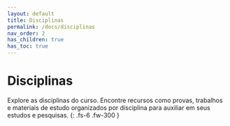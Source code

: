 ```yaml
---
layout: default
title: Disciplinas
permalink: /docs/disciplinas
nav_order: 2
has_children: true
has_toc: true
---
```


# Disciplinas

Explore as disciplinas do curso. Encontre recursos como provas, trabalhos e materiais de estudo organizados por disciplina para auxiliar em seus estudos e pesquisas.
{: .fs-6 .fw-300 }
